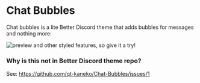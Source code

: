 # Chat Bubbles
Chat bubbles is a lite Better Discord theme that adds bubbles for messages and nothing more:

![preview](https://user-images.githubusercontent.com/100197083/196309717-a63d3535-ba91-40bc-b924-87f9d07b6c5e.png)
and other styled features, so give it a try!

### Why is this not in Better Discord theme repo?
See: https://github.com/qt-kaneko/Chat-Bubbles/issues/1